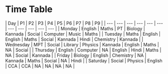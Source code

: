 # Time Table


|  Day  |  P1  |  P2  |  P3  |  P4  |  P5  |  P6  |  P7  |  P8  |  P9  |
| --- | --- | --- | --- | --- | --- | --- | --- | --- | --- | --- |
|  Monday  |  English  |  Maths  |  PT  |  Biology  |  Kannada  |  Social  |  Computer  |  Music  |  Maths  |
|  Tuesday  |  Maths  |  English  |  English  |  Maths  |  Social  |  Kannada  |  Hindi  |  Chemistry  |  Kannada  |
|  Wednesday  |  MPT  |  Social  |  Library  |  Physics  |  Kannada  |  English  |  Maths  |  NA  |  Social  |
|  Thursday  |  English  |  Computer  |  NA  |  English  |  Hindi  |  Maths  |  NA  |  Social  |  Kannada  |
|  Friday  |  Biology  |  English  |  Chemistry  |  NA  |  Kannada  |  Maths  |  Social  |  NA  |  Hindi  |
|  Saturday  |  Social  |  Physics  |  English  |  CCA  |  CCA  |  NA  |  NA  |  NA  |  NA  |

